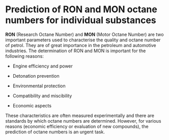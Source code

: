 # Prediction of RON and MON octane numbers for individual substances

**RON** (Research Octane Number) and **MON** (Motor Octane Number) are two important parameters used to characterise the quality and octane number of petrol. They are of great importance in the petroleum and automotive industries. The determination of RON and MON is important for the following reasons:

* Engine efficiency and power

* Detonation prevention

* Environmental protection

* Compatibility and miscibility

* Economic aspects

These characteristics are often measured experimentally and there are standards by which octane numbers are determined. However, for various reasons (economic efficiency or evaluation of new compounds), the prediction of octane numbers is an urgent task.
